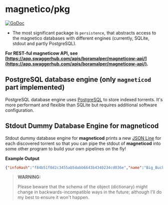# magnetico/pkg
[![GoDoc](https://godoc.org/github.com/boramalper/magnetico?status.svg)](https://godoc.org/github.com/boramalper/magnetico)

- The most significant package is `persistence`, that abstracts access to the
  magnetico databases with different engines (currently, SQLite, stdout and partly PostgreSQL).
  
**For REST-ful magneticow API, see [https://app.swaggerhub.com/apis/boramalper/magneticow-api/](https://app.swaggerhub.com/apis/boramalper/magneticow-api/).**

## PostgreSQL database engine (only `magneticod` part implemented)

PostgreSQL database engine uses [PostgreSQL](https://www.postgresql.org/) to store indexed
torrents. It's more performant and flexible than SQLite but requires additional software configuration.

## Stdout Dummy Database Engine for magneticod

Stdout dummy database engine for **magneticod** prints a new [JSON Line](http://jsonlines.org/)
for each discovered torrent so that you can pipe the stdout of **magneticod** into some other
program to build your own pipelines on the fly!

**Example Output**

```json
{"infoHash":"f84b51f0d2c3455ab5dabb6643b4340234cd036e","name":"Big_Buck_Bunny_1080p_surround_frostclick.com_frostwire.com","files":[{"size":928670754,"path":"Big_Buck_Bunny_1080p_surround_FrostWire.com.avi"},{"size":5008,"path":"PROMOTE_YOUR_CONTENT_ON_FROSTWIRE_01_06_09.txt"},{"size":3456234,"path":"Pressrelease_BickBuckBunny_premiere.pdf"},{"size":180,"path":"license.txt"}]}
```

> **WARNING:**
>
> Please beware that the schema of the object (dictionary) might change in backwards-incompatible ways 
> in the future; although I'll do my best to ensure it won't happen.
